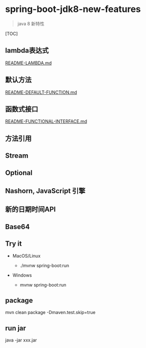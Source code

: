 # spring-boot-jdk8-new-features

> java 8 新特性

[TOC]

## lambda表达式

[README-LAMBDA.md](README-LAMBDA.md)

## 默认方法
[README-DEFAULT-FUNCTION.md](README-DEFAULT-FUNCTION.md)

## 函数式接口
[README-FUNCTIONAL-INTERFACE.md](README-FUNCTIONAL-INTERFACE.md)

## 方法引用

## Stream

## Optional

## Nashorn, JavaScript 引擎

## 新的日期时间API

## Base64


## Try it

* MacOS/Linux
    * ./mvnw spring-boot:run

* Windows
    * mvnw spring-boot:run

## package

mvn clean package -Dmaven.test.skip=true

## run jar

java -jar xxx.jar


